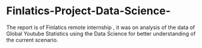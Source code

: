 # Finlatics-Project-Data-Science-
The report is of Finlatics remote internship , it was on analysis of the data of Global Youtube Statistics using the Data Science for better understanding of the current scenario.
